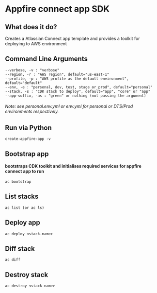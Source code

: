 
# Appfire connect app SDK  
  
## What does it do?  
Creates a Atlassian Connect app template and provides a toolkit for deploying to AWS environment  
  
## Command Line Arguments  
```  
--verbose, -v : "verbose"  
--region, -r : "AWS region", default="us-east-1"  
--profile, -p : "AWS profile as the default environment", default="default"  
--env, -e : "personal, dev, test, stage or prod", default="personal"  
--stack, -s : "CDK stack to deploy", default="app", "core" or "app"  
--app-suffix, -as : "green" or nothing (not passing the argument)
```  
###### Note: see personal.env.yml or env.yml for personal or DTS/Prod environments respectively.  
  
## Run via Python  
```  
create-appfire-app -v  
```  
  
## Bootstrap app  
#### bootstraps CDK toolkit and initialises required services for appfire connect app to run  
```  
ac bootstrap   
``` 
## List stacks  
```  
ac list (or ac ls)  
```  
  
## Deploy app  
```  
ac deploy <stack-name>   
```
## Diff stack  
```
ac diff   
```
## Destroy stack  
```
ac destroy <stack-name> 
```